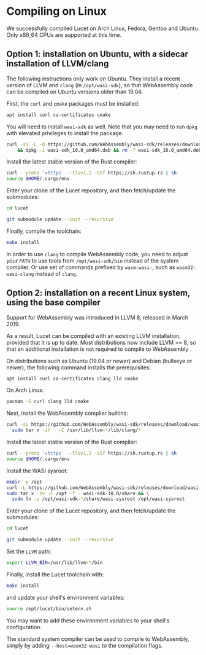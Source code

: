 # Compiling on Linux

We successfully compiled Lucet on Arch Linux, Fedora, Gentoo and Ubuntu. Only x86_64 CPUs are
supported at this time.

## Option 1: installation on Ubuntu, with a sidecar installation of LLVM/clang

The following instructions only work on Ubuntu. They install a recent version of LLVM and `clang`
(in `/opt/wasi-sdk`), so that WebAssembly code can be compiled on Ubuntu versions older than 19.04.

First, the `curl` and `cmake` packages must be installed:

```sh
apt install curl ca-certificates cmake
```

You will need to install `wasi-sdk` as well. Note that you may need to run `dpkg` with elevated
privileges to install the package.

```sh
curl -sS -L -O https://github.com/WebAssembly/wasi-sdk/releases/download/wasi-sdk-10/wasi-sdk_10.0_amd64.deb \
    && dpkg -i wasi-sdk_10.0_amd64.deb && rm -f wasi-sdk_10.0_amd64.deb
```

Install the latest stable version of the Rust compiler:

```sh
curl --proto '=https' --tlsv1.2 -sSf https://sh.rustup.rs | sh
source $HOME/.cargo/env
```

Enter your clone of the Lucet repository, and then fetch/update the submodules:

```sh
cd lucet

git submodule update --init --recursive
```

Finally, compile the toolchain:

```sh
make install
```

In order to use `clang` to compile WebAssembly code, you need to adjust your `PATH` to use tools
from `/opt/wasi-sdk/bin` instead of the system compiler. Or use set of commands prefixed by
`wasm-wasi-`, such as `wasm32-wasi-clang` instead of `clang`.

## Option 2: installation on a recent Linux system, using the base compiler

Support for WebAssembly was introduced in LLVM 8, released in March 2019.

As a result, Lucet can be compiled with an existing LLVM installation, provided that it is up to
date. Most distributions now include LLVM >= 8, so that an additional installation is not
required to compile to WebAssembly .

On distributions such as Ubuntu (19.04 or newer) and Debian (bullseye or newer), the following
command installs the prerequisites:

```sh
apt install curl ca-certificates clang lld cmake
```

On Arch Linux:

```sh
pacman -S curl clang lld cmake
```

Next, install the WebAssembly compiler builtins:

```sh
curl -sL https://github.com/WebAssembly/wasi-sdk/releases/download/wasi-sdk-10/libclang_rt.builtins-wasm32-wasi-10.0.tar.gz | \
  sudo tar x -zf - -C /usr/lib/llvm-*/lib/clang/*
```

Install the latest stable version of the Rust compiler:

```sh
curl --proto '=https' --tlsv1.2 -sSf https://sh.rustup.rs | sh
source $HOME/.cargo/env
```

Install the WASI sysroot:

```sh
mkdir -p /opt
curl -L https://github.com/WebAssembly/wasi-sdk/releases/download/wasi-sdk-10/wasi-sdk-10.0-linux.tar.gz | \
sudo tar x -zv -C /opt -f - wasi-sdk-10.0/share && \
  sudo ln -s /opt/wasi-sdk-*/share/wasi-sysroot /opt/wasi-sysroot
```

Enter your clone of the Lucet repository, and then fetch/update the submodules:

```sh
cd lucet

git submodule update --init --recursive
```

Set the `LLVM` path:

```sh
export LLVM_BIN=/usr/lib/llvm-*/bin
```

Finally, install the Lucet toolchain with:

```sh
make install
```

and update your shell's environment variables:

```sh
source /opt/lucet/bin/setenv.sh
```

You may want to add these environment variables to your shell's configuration.

The standard system compiler can be used to compile to WebAssembly, simply by adding
`--host=wasm32-wasi` to the compilation flags.
